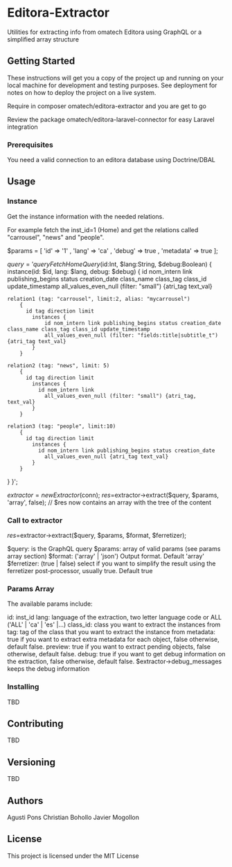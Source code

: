 # Editora-Extractor

Utilities for extracting info from omatech Editora using GraphQL or a simplified array structure

## Getting Started

These instructions will get you a copy of the project up and running on your local machine for development and testing purposes. See deployment for notes on how to deploy the project on a live system.

Require in composer omatech/editora-extractor and you are get to go

Review the package omatech/editora-laravel-connector for easy Laravel integration

### Prerequisites

You need a valid connection to an editora database using Doctrine/DBAL

## Usage

### Instance

Get the instance information with the needed relations.

For example fetch the inst_id=1 (Home) and get the relations called "carrousel", "news" and "people".

$params = [
	'id' => '1'
	, 'lang' => 'ca'
	, 'debug' => true
	, 'metadata' => true
];

 $query='query FetchHomeQuery ($id:Int, $lang:String, $debug:Boolean) {
  instance(id: $id, lang: $lang, debug: $debug) {
		id nom_intern link publishing_begins status creation_date class_name class_tag class_id update_timestamp
    all_values_even_null (filter: "small") {atri_tag text_val}
		
    relation1 (tag: "carrousel", limit:2, alias: "mycarrousel")
		{
		  id tag direction limit
			instances {
				id nom_intern link publishing_begins status creation_date class_name class_tag class_id update_timestamp
				all_values_even_null (filter: "fields:title|subtitle_t") {atri_tag text_val}
			}
		}
		
    relation2 (tag: "news", limit: 5)
		{
		  id tag direction limit
			instances {
			  id nom_intern link
				all_values_even_null (filter: "small") {atri_tag, text_val}
			}
		}

    relation3 (tag: "people", limit:10)
		{
		  id tag direction limit
			instances {
			  id nom_intern link publishing_begins status creation_date
				all_values_even_null {atri_tag text_val}
			}
		}
  }
}';

$extractor=new Extractor($conn);
$res=$extractor->extract($query, $params, 'array', false);
// $res now contains an array with the tree of the content

### Call to extractor

$res=$extractor->extract($query, $params, $format, $ferretizer);

$query: is the GraphQL query
$params: array of valid params (see params array section)
$format: ('array' | 'json') Output format. Default 'array'
$ferretizer: (true | false) select if you want to simplify the result using the ferretizer post-processor, usually true. Default true


### Params Array

The available params include:

id: inst_id 
lang: language of the extraction, two letter language code or ALL ('ALL' | 'ca' | 'es' |...)
class_id: class you want to extract the instances from
tag: tag of the class that you want to extract the instance from
metadata: true if you want to extract extra metadata for each object, false otherwise, default false.
preview: true if you want to extract pending objects, false otherwise, default false.
debug: true if you want to get debug information on the extraction, false otherwise, default false. $extractor->debug_messages keeps the debug information


### Installing

TBD

## Contributing

TBD

## Versioning

TBD

## Authors

Agusti Pons
Christian Bohollo
Javier Mogollon


## License

This project is licensed under the MIT License 

